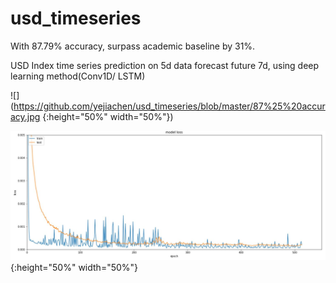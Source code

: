 # usd_timeseries
With 87.79% accuracy, surpass academic baseline by 31%. 

USD Index time series prediction on 5d data forecast future 7d, using deep learning method(Conv1D/ LSTM)

![](https://github.com/yejiachen/usd_timeseries/blob/master/87%25%20accuracy.jpg {:height="50%" width="50%"})

![](https://github.com/yejiachen/usd_timeseries/blob/master/train_history_loss.JPG){:height="50%" width="50%"}
